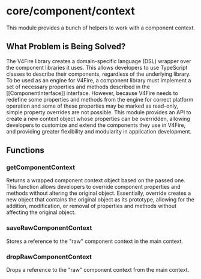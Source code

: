 # core/component/context

This module provides a bunch of helpers to work with a component context.

## What Problem is Being Solved?

The V4Fire library creates a domain-specific language (DSL) wrapper over the component libraries it uses.
This allows developers to use TypeScript classes to describe their components, regardless of the underlying library.
To be used as an engine for V4Fire, a component library must implement a set of necessary properties and
methods described in the [[ComponentInterface]] interface.
However, because V4Fire needs to redefine some properties and methods from the engine for correct platform operation
and some of these properties may be marked as read-only, simple property overrides are not possible.
This module provides an API to create a new context object whose properties can be overridden,
allowing developers to customize and extend the components they use in V4Fire, and providing greater flexibility and
modularity in application development.

## Functions

### getComponentContext

Returns a wrapped component context object based on the passed one.
This function allows developers to override component properties and methods without altering the original object.
Essentially, override creates a new object that contains the original object as its prototype,
allowing for the addition, modification, or removal of properties and methods without affecting the original object.

### saveRawComponentContext

Stores a reference to the "raw" component context in the main context.

### dropRawComponentContext

Drops a reference to the "raw" component context from the main context.
